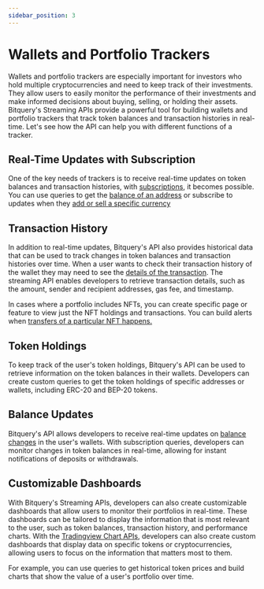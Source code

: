 ```yaml
---
sidebar_position: 3
---
```


# Wallets and Portfolio Trackers

Wallets and portfolio trackers are especially important for investors who hold multiple cryptocurrencies and need to keep track of their investments. They allow users to easily monitor the performance of their investments and make informed decisions about buying, selling, or holding their assets. Bitquery's Streaming APIs provide a powerful tool for building wallets and portfolio trackers that track token balances and transaction histories in real-time. Let's see how the API can help you with different functions of a tracker.

## Real-Time Updates with Subscription
One of the key needs of trackers is to receive real-time updates on token balances and transaction histories, with [subscriptions](/docs/ide/subscription), it becomes possible. 
You can use queries to get the [balance of an address](https://graphql.bitquery.io/ide/Balances-of-an-address) or subscribe to updates when they [add or sell a specific currency](https://graphql.bitquery.io/ide/Balance-for-an-address-for-an-specific-currency_1)


## Transaction History

In addition to real-time updates, Bitquery's API also provides historical data that can be used to track changes in token balances and transaction histories over time. When a user wants to check their transaction history of the wallet they may need to see the [details of the transaction](https://graphql.bitquery.io/ide/Transactions-Detail-EVM--BSC). The streaming API enables developers to retrieve transaction details, such as the amount, sender and recipient addresses, gas fee, and timestamp.

In cases where a portfolio includes NFTs, you can create specific page or feature to view just the NFT holdings and transactions. You can build alerts when [transfers of a particular NFT happens.](https://graphql.bitquery.io/ide/Subscribe-to-latest-Axie-infinity-token-transfers_1)


## Token Holdings

To keep track of the user's token holdings, Bitquery's API can be used to retrieve information on the token balances in their wallets. Developers can create custom queries to get the token holdings of specific addresses or wallets, including ERC-20 and BEP-20 tokens.

## Balance Updates

Bitquery's API allows developers to receive real-time updates on [balance changes](https://graphql.bitquery.io/ide/Balance-Update-in-a-wallet) in the user's wallets. With subscription queries, developers can monitor changes in token balances in real-time, allowing for instant notifications of deposits or withdrawals.

## Customizable Dashboards
With Bitquery's Streaming APIs, developers can also create customizable dashboards that allow users to monitor their portfolios in real-time. These dashboards can be tailored to display the information that is most relevant to the user, such as token balances, transaction history, and performance charts. With the [Tradingview Chart APIs](https://community.bitquery.io/t/integrating-tradingview-s-technical-analysis-charts-with-bitquery-graphql-api-using-vuejs/343), developers can also create custom dashboards that display data on specific tokens or cryptocurrencies, allowing users to focus on the information that matters most to them.

For example, you can use queries to get historical token prices and build charts that show the value of a user's portfolio over time.

